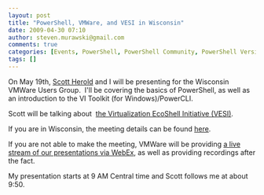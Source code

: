 ```yaml
---
layout: post
title: "PowerShell, VMWare, and VESI in Wisconsin"
date: 2009-04-30 07:10
author: steven.murawski@gmail.com
comments: true
categories: [Events, PowerShell, PowerShell Community, PowerShell Version 1, Virtualization, VMWare]
tags: []
---
```



On May 19th, <a href="http://www.vmguru.com/" target="_blank">Scott Herold</a> and I will be presenting for the Wisconsin VMWare Users Group. 
I'll be covering the basics of PowerShell, as well as an introduction to the VI Toolkit (for Windows)/PowerCLI.



Scott will be talking about  <a href="http://thevesi.org/index.jspa" target="_blank">the Virtualization EcoShell Initiative (VESI)</a>.



If you are in Wisconsin, the meeting details can be found <a href="http://campaign.vmware.com/usergroup/invites/Wisconsin_5-19-09.html" target="_blank">here</a>.



If you are not able to make the meeting, VMWare will be providing <a href="https://vmware.webex.com/vmware/j.php?ED=117340947&amp;UID=1109236007" target="_blank">a live stream of our presentations via WebEx</a>, as well as providing recordings after the fact.  



My presentation starts at 9 AM Central time and Scott follows me at about 9:50.


